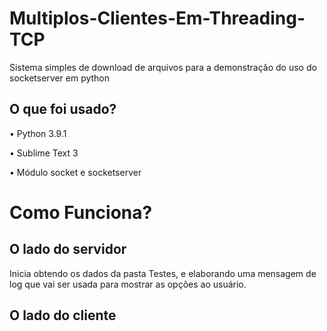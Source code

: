 # Multiplos-Clientes-Em-Threading-TCP
Sistema simples de download de arquivos para a demonstração do uso do socketserver em python

## O que foi usado?

• Python 3.9.1

• Sublime Text 3

• Módulo socket e socketserver


# Como Funciona?

## O lado do servidor

Inicia obtendo os dados da pasta Testes, e elaborando uma mensagem de log que vai ser usada para 
mostrar as opções ao usuário.


## O lado do cliente

